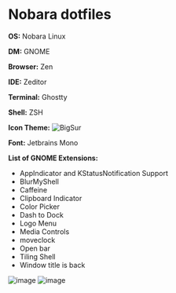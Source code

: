 # Nobara dotfiles

**OS:** Nobara Linux

**DM:** GNOME

**Browser:** Zen

**IDE:** Zeditor

**Terminal:** Ghostty

**Shell:** ZSH

**Icon Theme:** ![BigSur](https://github.com/yeyushengfan258/BigSur-icon-theme)

**Font:** Jetbrains Mono

**List of GNOME Extensions:**
- AppIndicator and KStatusNotification Support
- BlurMyShell
- Caffeine
- Clipboard Indicator
- Color Picker
- Dash to Dock
- Logo Menu
- Media Controls
- moveclock
- Open bar
- Tiling Shell
- Window title is back

![image](https://github.com/user-attachments/assets/660e8679-2aad-4243-bddd-49e4ca9b6e31)
![image](https://github.com/user-attachments/assets/4e8089d7-e562-4a6e-b970-d5b11b09b18f)
